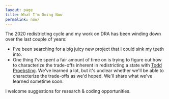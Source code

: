 ```yaml
---
layout: page
title: What I'm Doing Now
permalink: now/
---
```


The 2020 redistricting cycle and my work on DRA has been winding down over the last couple of years:

*   I've been searching for a big juicy new project that I could sink my teeth into. 
*   One thing I've spent a fair amount of time on is trying to figure out
    how to characterize the trade-offs inherent in redistricting a state
    with [Todd Proebsting](http://proebsting.cs.arizona.edu/).
    We've learned a lot, but it's unclear whether we'll be able to characterize the trade-offs as we'd hoped.
    We'll share what we've learned sometime soon.

I welcome suggestions for research & coding opportunities.